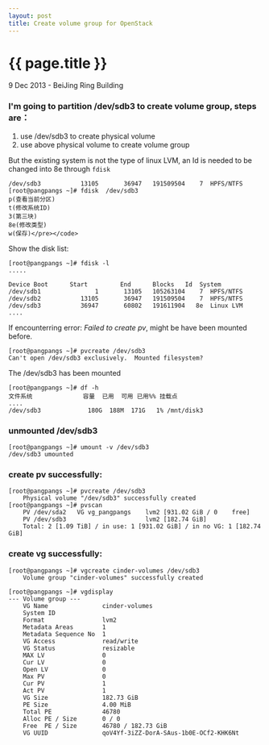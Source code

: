 ```yaml
---
layout: post
title: Create volume group for OpenStack
---
```


{{ page.title }}
================
 
<p class="meta">9 Dec 2013 - BeiJing Ring Building</p>

### I'm going to partition /dev/sdb3 to create volume group, steps are：

1. use /dev/sdb3 to create physical volume
2. use above physical volume to create volume group

But the existing system is not the type of linux LVM, an Id is needed to be changed into 8e through `fdisk`

    /dev/sdb3           13105       36947   191509504    7  HPFS/NTFS
    [root@pangpangs ~]# fdisk  /dev/sdb3
    p(查看当前分区)
    t(修改系统ID)
    3(第三块)
    8e(修改类型)
    w(保存)</pre></code>

Show the disk list:

    [root@pangpangs ~]# fdisk -l
    .....

    Device Boot      Start         End      Blocks   Id  System
    /dev/sdb1               1       13105   105263104    7  HPFS/NTFS
    /dev/sdb2           13105       36947   191509504    7  HPFS/NTFS
    /dev/sdb3           36947       60802   191611904   8e  Linux LVM
    ....

If encounterring error: *Failed to create pv*, might be have been mounted before.

    [root@pangpangs ~]# pvcreate /dev/sdb3
    Can't open /dev/sdb3 exclusively.  Mounted filesystem?

The /dev/sdb3 has been mounted
    
    [root@pangpangs ~]# df -h
    文件系统              容量  已用  可用 已用%% 挂载点
    ....
    /dev/sdb3             180G  188M  171G   1% /mnt/disk3

### unmounted /dev/sdb3
   
    [root@pangpangs ~]# umount -v /dev/sdb3
    /dev/sdb3 umounted

### create pv successfully:

    [root@pangpangs ~]# pvcreate /dev/sdb3
        Physical volume "/dev/sdb3" successfully created
    [root@pangpangs ~]# pvscan
        PV /dev/sda2   VG vg_pangpangs    lvm2 [931.02 GiB / 0    free]
        PV /dev/sdb3                      lvm2 [182.74 GiB]
        Total: 2 [1.09 TiB] / in use: 1 [931.02 GiB] / in no VG: 1 [182.74 GiB]

### create vg successfully:

    [root@pangpangs ~]# vgcreate cinder-volumes /dev/sdb3
        Volume group "cinder-volumes" successfully created

    [root@pangpangs ~]# vgdisplay
    --- Volume group ---
        VG Name               cinder-volumes
        System ID
        Format                lvm2
        Metadata Areas        1
        Metadata Sequence No  1
        VG Access             read/write
        VG Status             resizable
        MAX LV                0
        Cur LV                0
        Open LV               0
        Max PV                0
        Cur PV                1
        Act PV                1
        VG Size               182.73 GiB
        PE Size               4.00 MiB
        Total PE              46780
        Alloc PE / Size       0 / 0
        Free  PE / Size       46780 / 182.73 GiB
        VG UUID               qoV4Yf-3iZZ-DorA-SAus-1b0E-OCf2-KHK6Nt

